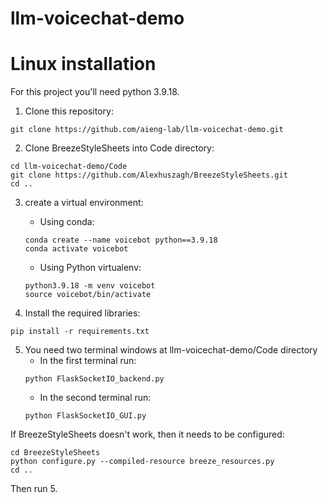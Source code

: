 # llm-voicechat-demo

# Linux installation

For this project you'll need python 3.9.18.

1. Clone this repository:
```
git clone https://github.com/aieng-lab/llm-voicechat-demo.git
```

2. Clone BreezeStyleSheets into Code directory:
```
cd llm-voicechat-demo/Code
git clone https://github.com/Alexhuszagh/BreezeStyleSheets.git
cd ..
```

3. create a virtual environment:
   - Using conda:
   ```
   conda create --name voicebot python==3.9.18
   conda activate voicebot
   ```
   
   - Using Python virtualenv:
   ```
   python3.9.18 -m venv voicebot
   source voicebot/bin/activate
   ```
   
4. Install the required libraries:
```
pip install -r requirements.txt
```
5. You need two terminal windows at llm-voicechat-demo/Code directory
    - In the first terminal run:
    ```
    python FlaskSocketIO_backend.py
    ```
    - In the second terminal run:
    ```
    python FlaskSocketIO_GUI.py
    ```

If BreezeStyleSheets doesn't work, then it needs to be configured:
   ```
   cd BreezeStyleSheets
   python configure.py --compiled-resource breeze_resources.py
   cd ..
   ```
Then run 5.

